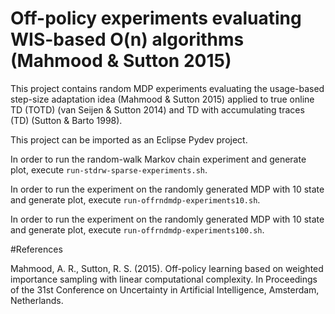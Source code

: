 # Off-policy experiments evaluating WIS-based O(n) algorithms (Mahmood & Sutton 2015)

This project contains random MDP experiments evaluating the usage-based step-size adaptation idea (Mahmood & Sutton 2015) applied to true online TD (TOTD) (van Seijen & Sutton 2014) and TD with accumulating traces (TD) (Sutton & Barto 1998).

This project can be imported as an Eclipse Pydev project.

In order to run the random-walk Markov chain experiment and generate plot, execute `run-stdrw-sparse-experiments.sh`.

In order to run the experiment on the randomly generated MDP with 10 state and generate plot, execute `run-offrndmdp-experiments10.sh`.

In order to run the experiment on the randomly generated MDP with 10 state and generate plot, execute `run-offrndmdp-experiments100.sh`.

#References

Mahmood, A. R., Sutton, R. S. (2015). Off-policy learning based on weighted importance sampling with linear computational complexity. In Proceedings of the 31st Conference on Uncertainty in Artificial Intelligence, Amsterdam, Netherlands.
